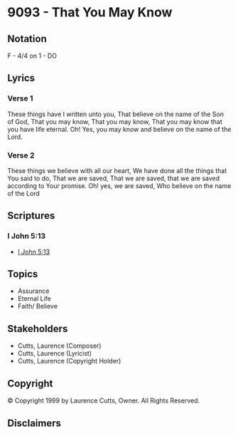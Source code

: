 # 9093 - That You May Know

## Notation

F - 4/4 on 1 - DO

## Lyrics

### Verse 1

These things have I written unto you, That believe on the name of the Son of God, That you may know, That you may know, That you may know that you have  life eternal. Oh! Yes, you may know and believe on the name of the Lord.

### Verse 2

These things we believe with all our heart, We have done all the things that You said to do, That we are saved, That we are saved, that we are saved according to Your promise. Oh! yes, we are saved, Who believe on the name of the Lord


## Scriptures

### I John 5:13

- [I John 5:13](https://www.biblegateway.com/passage/?search=I%20John%205%3A13)


## Topics

- Assurance
- Eternal Life
- Faith/ Believe

## Stakeholders

- Cutts, Laurence (Composer)
- Cutts, Laurence (Lyricist)
- Cutts, Laurence (Copyright Holder)

## Copyright

© Copyright 1999 by Laurence Cutts, Owner. All Rights Reserved.


## Disclaimers


